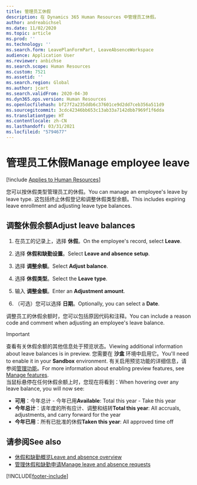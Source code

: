 ```yaml
---
title: 管理员工休假
description: 在 Dynamics 365 Human Resources 中管理员工休假。
author: andreabichsel
ms.date: 11/02/2020
ms.topic: article
ms.prod: ''
ms.technology: ''
ms.search.form: LeavePlanFormPart, LeaveAbsenceWorkspace
audience: Application User
ms.reviewer: anbichse
ms.search.scope: Human Resources
ms.custom: 7521
ms.assetid: ''
ms.search.region: Global
ms.author: jcart
ms.search.validFrom: 2020-04-30
ms.dyn365.ops.version: Human Resources
ms.openlocfilehash: bf27f2a235ddb6c37601ce9d2dd7ceb356a511d9
ms.sourcegitcommit: 3cdc42346bb653c13ab33a7142dbb7969f1f6dda
ms.translationtype: HT
ms.contentlocale: zh-CN
ms.lasthandoff: 03/31/2021
ms.locfileid: "5794677"
---
```

# <a name="manage-employee-leave"></a><span data-ttu-id="a7983-103">管理员工休假</span><span class="sxs-lookup"><span data-stu-id="a7983-103">Manage employee leave</span></span>

[!include [Applies to Human Resources](../includes/applies-to-hr.md)]

<span data-ttu-id="a7983-104">您可以按休假类型管理员工的休假。</span><span class="sxs-lookup"><span data-stu-id="a7983-104">You can manage an employee's leave by leave type.</span></span> <span data-ttu-id="a7983-105">这包括终止休假登记和调整休假类型余额。</span><span class="sxs-lookup"><span data-stu-id="a7983-105">This includes expiring leave enrollment and adjusting leave type balances.</span></span> 

## <a name="adjust-leave-balances"></a><span data-ttu-id="a7983-106">调整休假余额</span><span class="sxs-lookup"><span data-stu-id="a7983-106">Adjust leave balances</span></span>

1. <span data-ttu-id="a7983-107">在员工的记录上，选择 **休假**。</span><span class="sxs-lookup"><span data-stu-id="a7983-107">On the employee's record, select **Leave**.</span></span>

2. <span data-ttu-id="a7983-108">选择 **休假和缺勤设置**。</span><span class="sxs-lookup"><span data-stu-id="a7983-108">Select **Leave and absence setup**.</span></span>

3. <span data-ttu-id="a7983-109">选择 **调整余额**。</span><span class="sxs-lookup"><span data-stu-id="a7983-109">Select **Adjust balance**.</span></span>

4. <span data-ttu-id="a7983-110">选择 **休假类型**。</span><span class="sxs-lookup"><span data-stu-id="a7983-110">Select the **Leave type**.</span></span>

5. <span data-ttu-id="a7983-111">输入 **调整金额**。</span><span class="sxs-lookup"><span data-stu-id="a7983-111">Enter an **Adjustment amount**.</span></span> 

6. <span data-ttu-id="a7983-112">（可选）您可以选择 **日期**。</span><span class="sxs-lookup"><span data-stu-id="a7983-112">Optionally, you can select a **Date**.</span></span> 

<span data-ttu-id="a7983-113">调整员工的休假余额时，您可以包括原因代码和注释。</span><span class="sxs-lookup"><span data-stu-id="a7983-113">You can include a reason code and comment when adjusting an employee's leave balance.</span></span> 

>[!IMPORTANT]
><span data-ttu-id="a7983-114">查看有关休假余额的其他信息处于预览状态。</span><span class="sxs-lookup"><span data-stu-id="a7983-114">Viewing additional information about leave balances is in preview.</span></span> <span data-ttu-id="a7983-115">您需要在 **沙盒** 环境中启用它。</span><span class="sxs-lookup"><span data-stu-id="a7983-115">You'll need to enable it in your **Sandbox** environment.</span></span> <span data-ttu-id="a7983-116">有关启用预览功能的详细信息，请参阅[管理功能](hr-admin-manage-features.md)。</span><span class="sxs-lookup"><span data-stu-id="a7983-116">For more information about enabling preview features, see [Manage features](hr-admin-manage-features.md).</span></span><br>
><span data-ttu-id="a7983-117">当鼠标悬停在任何休假余额上时，您现在将看到：</span><span class="sxs-lookup"><span data-stu-id="a7983-117">When hovering over any leave balance, you will now see:</span></span><br>
>- <span data-ttu-id="a7983-118">**可用**：今年总计 - 今年已用</span><span class="sxs-lookup"><span data-stu-id="a7983-118">**Available**: Total this year - Take this year</span></span>
>- <span data-ttu-id="a7983-119">**今年总计**：该年度的所有应计、调整和结转</span><span class="sxs-lookup"><span data-stu-id="a7983-119">**Total this year**: All accruals, adjustments, and carry forward for the year</span></span>
>- <span data-ttu-id="a7983-120">**今年已用**：所有已批准的休假</span><span class="sxs-lookup"><span data-stu-id="a7983-120">**Taken this year**: All approved time off</span></span>

## <a name="see-also"></a><span data-ttu-id="a7983-121">请参阅</span><span class="sxs-lookup"><span data-stu-id="a7983-121">See also</span></span>

- [<span data-ttu-id="a7983-122">休假和缺勤概览</span><span class="sxs-lookup"><span data-stu-id="a7983-122">Leave and absence overview</span></span>](hr-leave-and-absence-overview.md)
- [<span data-ttu-id="a7983-123">管理休假和缺勤申请</span><span class="sxs-lookup"><span data-stu-id="a7983-123">Manage leave and absence requests</span></span>](hr-employee-self-service-manage-requests.md)


[!INCLUDE[footer-include](../includes/footer-banner.md)]